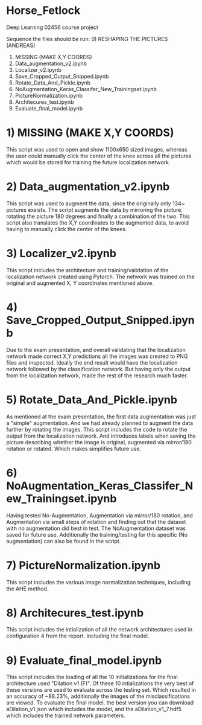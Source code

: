 # Horse_Fetlock
Deep Learning 02456 course project

Sequence the files should be run:
0) RESHAPING THE PICTURES (ANDREAS)
1) MISSING (MAKE X,Y COORDS)
2) Data_augmentation_v2.ipynb
3) Localizer_v2.ipynb
4) Save_Cropped_Output_Snipped.ipynb
5) Rotate_Data_And_Pickle.ipynb
6) NoAugmentation_Keras_Classifer_New_Trainingset.ipynb
7) PictureNormalization.ipynb
8) Architecures_test.ipynb
9) Evaluate_final_model.ipynb


# 1) MISSING (MAKE X,Y COORDS)
This script was used to open and show 1100x650 sized images, whereas the user could manually click the center of the knee across all the pictures which would be stored for training the future localization network.

# 2) Data_augmentation_v2.ipynb
This script was used to augment the data, since the originally only 134~ pictures exsists. The script augments the data by mirroring the picture, rotating the picture 180 degrees and finally a combination of the two. This script also translates the X,Y coordinates to the augmented data, to avoid having to manually click the center of the knees.

# 3) Localizer_v2.ipynb
This script includes the architecture and training/validation of the localization network created using Pytorch. The network was trained on the original and augmented X, Y coordinates mentioned above.

# 4) Save_Cropped_Output_Snipped.ipynb
Due to the exam presentation, and overall validating that the localization network made correct X,Y predictions all the images was created to PNG files and inspected. Ideally the end result would have the localization network followed by the classification network. But having only the output from the localization network, made the rest of the research much faster.

# 5) Rotate_Data_And_Pickle.ipynb
As mentioned at the exam presentation, the first data augmentation was just a "simple" augmentation. And we had already planned to augment the data further by rotating the images. This script includes the code to rotate the output from the localization network. And introduces labels when saving the picture describing whether the image is original, augmented via mirror/180 rotation or rotated. Which makes simplifies future use.

# 6) NoAugmentation_Keras_Classifer_New_Trainingset.ipynb
Having tested No-Augmentation, Augmentation via mirror/180 rotation, and Augmentation via small steps of rotation and finding out that the dataset with no augmentation did best in test. The NoAugmentation dataset was saved for future use. Additionally the training/testing for this specific (No augmentation) can also be found in the script.

# 7) PictureNormalization.ipynb
This script includes the various image normalization techniques, including the AHE method.

# 8) Architecures_test.ipynb
This script includes the intialization of all the network architectures used in configuration 4 from the report. Including the final model.

# 9) Evaluate_final_model.ipynb
This script includes the loading of all the 10 initializations for the final architecture used "Dilation v1 (F)". Of these 10 intializations the very best of these versions are used to evaluate across the testing set. Which resulted in an accuracy of ~88.23%, additionally the images of the misclassifications are viewed.
To evaluate the final model, the best version you can download aDilation_v1.json which includes the model, and the aDilation_v1_7.hdf5 which includes the trained network parameters.

